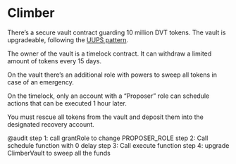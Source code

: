 # Climber

There’s a secure vault contract guarding 10 million DVT tokens. The vault is upgradeable, following the [UUPS pattern](https://eips.ethereum.org/EIPS/eip-1822).

The owner of the vault is a timelock contract. It can withdraw a limited amount of tokens every 15 days.

On the vault there’s an additional role with powers to sweep all tokens in case of an emergency.

On the timelock, only an account with a “Proposer” role can schedule actions that can be executed 1 hour later.

You must rescue all tokens from the vault and deposit them into the designated recovery account.


@audit
step 1: call grantRole to change PROPOSER_ROLE
step 2: Call schedule function with 0 delay
step 3: Call execute function
step 4: upgrade ClimberVault to sweep all the funds